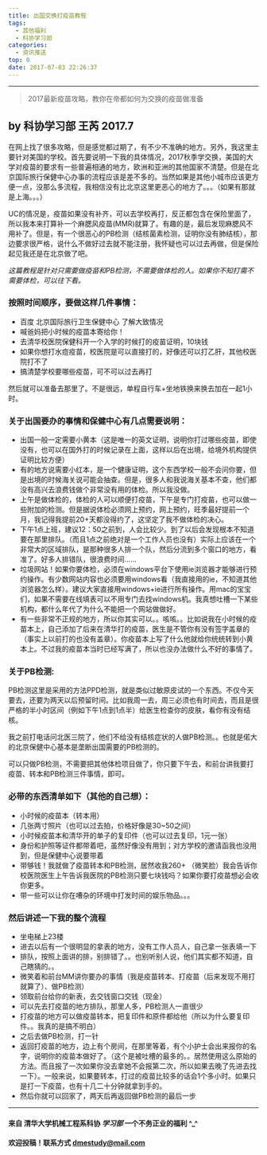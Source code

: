```yaml
---
title: 出国交换打疫苗教程
tags:
  - 其他福利
  - 科协学习部
categories:
  - 资讯推送
top: 0
date: 2017-07-03 22:26:37
---
```


***

> 2017最新疫苗攻略，教你在帝都如何为交换的疫苗做准备
<!-- more -->

## by 科协学习部 王芮 2017.7

在网上找了很多攻略，但是感觉都过期了，有不少不准确的地方。另外，我这里主要针对美国的学校。首先要说明一下我的具体情况，2017秋季学交换，美国的大学对疫苗的要求有一些普遍相通的地方，欧洲和亚洲的其他国家不清楚。但是在北京国际旅行保健中心办事的流程应该是差不多的。当然如果是其他小城市应该更方便一点，没那么多流程，我相信没有比北京这里更恶心的地方了。。。（如果有那就是上海。。。）

UC的情况是，疫苗如果没有补齐，可以去学校再打，反正都包含在保险里面了，所以我本来打算补一个麻腮风疫苗(MMR)就算了。有趣的是，最后发现麻腮风不用补了。但是，有一个很恶心的PB检测（结核菌素检测，证明你没有肺结核），那边要求很严格，说什么不做好过去就不能注册，我怀疑也可以过去再做，但是保险起见我还是在北京做了吧。

*这篇教程是针对只需要做疫苗和PB检测，不需要做体检的人。如果你不知打需不需要体检，可以往下看。*

### 按照时间顺序，要做这样几件事情：

-  百度 北京国际旅行卫生保健中心 了解大致情况
-  喊爸妈把小时候的疫苗本寄给你！
-  去清华校医院保健科开一个入学的时候打的疫苗证明，10块钱
-  如果你想打水痘疫苗，校医院是可以直接打的，好像还可以打乙肝，其他校医院打不了
-  搞清楚学校要哪些疫苗，可不可以过去再打

然后就可以准备去那里了。不是很远，单程自行车+坐地铁换来换去加在一起1小时。

### 关于出国要办的事情和保健中心有几点需要说明：

-  出国一般一定需要小黄本（这是唯一的英文证明，说明你打过哪些疫苗，即使没有，也可以在国外打的时候记录在上面，这样以后在出境，给境外机构提供证明比较方便）
-  有的地方说需要小红本，是一个健康证明，这个东西学校一般不会问你要，但是出境的时候海关说可能会抽查。但是，很多人和我说海关基本不查，他们都没有高兴去浪费钱做个非常没有用的体检。所以我没做。
-  上午是做体检的，体检的人可以顺便打疫苗，下午是专门打疫苗，也可以做一些附加的检测。但是据说体检必须网上预约，网上预约，旺季最好提前一个月，我记得我提前20+天都没得约了，这坚定了我不做体检的决心。
-  下午1点上班，建议12：50之前到，人会比较少。到了以后会发现根本不知道要在那里排队。（而且1点之前绝对是一个工作人员也没有）实际上应该在一个非常大的区域排队，是那种很多人排一个队，然后分流到多个窗口的地方，看准了。好多人排错队，很浪费时间……
-  垃圾网站！如果你要体检，必须在windows平台下使用ie浏览器才能够进行预约操作。有少数网站内容也必须要用windows看（我直接用的ie，不知道其他浏览器怎么样）。建议大家直接用windows+ie进行所有操作。用mac的宝宝们，如果不需要在线填表可以不用专门去找windows机。我真想吐槽一下某些机构，都什么年代了为什么不能把一个网站做做好。
-  有一些非常不正规的地方，所以你其实可以。。咳咳。。比如说我在小时候的疫苗本上，自己添加了后来在清华打的疫苗，医生是不管你有没有签字盖章的（事实上以前打的也没有盖章）。你疫苗本上写了什么他就给你统统转到小黄本上。不过我的疫苗本当时已经写满了，所以也没办法做什么不好的事情了。

### 关于PB检测:
PB检测这里是采用的方法PPD检测，就是类似过敏原皮试的一个东西。不仅今天要去，还要为两天以后预留时间。比如我周一去，周三必须也有时间去，而且是很严格的半小时区间（例如下午1点到1点半）给医生检查你的皮肤，看你有没有结核。

我之前打电话问北医三院了，他们不给没有结核症状的人做PB检测。。也就是偌大的北京保健中心基本是垄断出国需要的PB检测的。

可以只做PB检测，不需要把其他体检项目做了，你只要下午去，和前台讲我要打疫苗、转本和PB检测三件事情，即可。

### 必带的东西清单如下（其他的自己想）：

- 小时候的疫苗本（转本用）
- 几张两寸照片（也可以过去拍，价格好像是30~50之间）
- 小时候疫苗本和清华开的单子的复印件（也可以过去复印，1元一张）
- 身份和护照等证件都带着吧，虽然好像没有用到；对方学校的邀请函我也没用到，但是保健中心说要带着
- 带够钱！我就做了疫苗转本和PB检测，居然收我260+ （微笑脸）我会告诉你校医院医生上午告诉我医院的PB检测只要七块钱吗？如果你要打疫苗想必会收你更多。
- 带一些可以让你在嘈杂的环境中打发时间的娱乐物品。。。

### 然后讲述一下我的整个流程

- 坐电梯上23楼
- 进去以后有一个很明显的拿表的地方，没有工作人员人，自己拿一张表填一下
- 排队，按照上面讲的排，别排错了。。也别听别人说，他们其实都不知道，自己瞎猜的。。
- 微笑着和前台MM讲你要办的事情（我是疫苗转本、打疫苗（后来发现不用打就算了）、做PB检测）
- 领取前台给你的新表，去交钱窗口交钱（现金）
- 可以先去打疫苗的地方排队，那里人多，PB检测人一直很少
- 打疫苗的地方可以做疫苗转本，把复印件和原件都给他（所以为什么要复印件。。我真的是搞不明白）
- 之后去做PB检测，打一针
- 返回打疫苗的地方，边上有个房间，在那里等着，有个小护士会出来报你的名字，说明你的疫苗本做好了。（这个是被吐槽的最多的。。居然使用这么原始的方法。而且报了一次如果你没去拿她不会报第二次，所以如果去晚了先进去找一下）。一般来说，如果要转本，打过的疫苗比较多的话会1个多小时。如果只是打一下疫苗，也有十几二十分钟就拿到手的。
- 然后你就可以回家了，两天后再返回做PB检测的最后一步

* * *

#### 来自 清华大学机械工程系科协 *学习部* 一个不务正业的福利 ^_^
#### 欢迎投稿！联系方式 dmestudy@mail.com 
